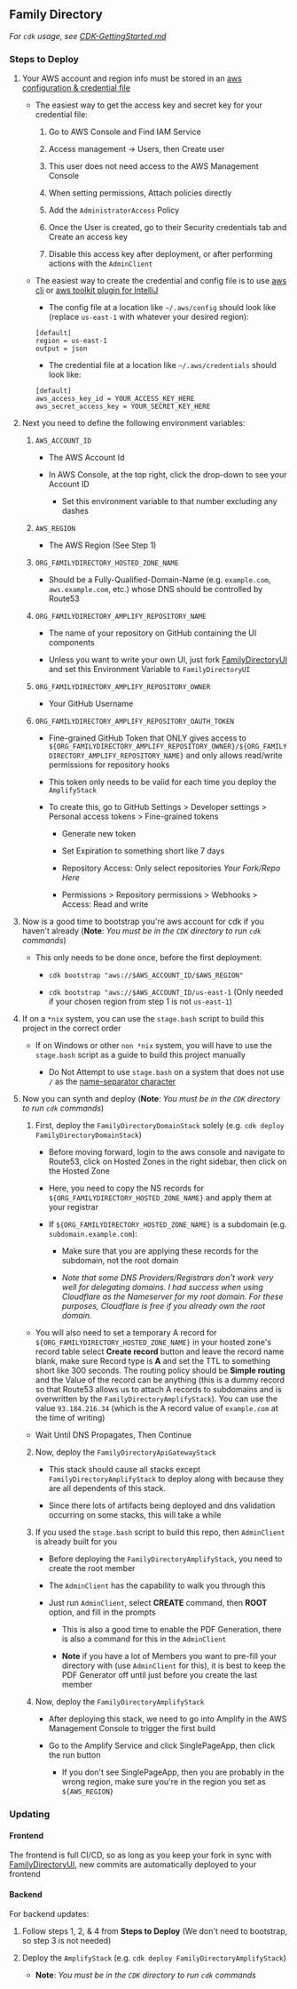 ## Family Directory

*For `cdk` usage, see [CDK-GettingStarted.md](docs/CDK-GettingStarted.md)*

### Steps to Deploy

1. Your AWS account and region info must be stored in
   an [aws configuration & credential file](https://docs.aws.amazon.com/cli/latest/userguide/cli-configure-files.html)

    - The easiest way to get the access key and secret key for your credential file:

        1. Go to AWS Console and Find IAM Service

        2. Access management -> Users, then Create user

        3. This user does not need access to the AWS Management Console

        4. When setting permissions, Attach policies directly

        5. Add the `AdministratorAccess` Policy

        6. Once the User is created, go to their Security credentials tab and Create an access key

        7. Disable this access key after deployment, or after performing actions with the `AdminClient`

    - The easiest way to create the credential and config file is to use [aws cli](https://aws.amazon.com/cli/)
      or [aws toolkit plugin for IntelliJ](https://plugins.jetbrains.com/plugin/11349-aws-toolkit)

        - The config file at a location like `~/.aws/config` should look like (replace `us-east-1` with whatever your
          desired region):

        ```
        [default]
        region = us-east-1
        output = json
        ```

        - The credential file at a location like `~/.aws/credentials` should look like:

        ```
        [default]
        aws_access_key_id = YOUR_ACCESS_KEY_HERE
        aws_secret_access_key = YOUR_SECRET_KEY_HERE
        ```

2. Next you need to define the following environment variables:

    1. `AWS_ACCOUNT_ID`

        - The AWS Account Id

        - In AWS Console, at the top right, click the drop-down to see your Account ID

            - Set this environment variable to that number excluding any dashes

    2. `AWS_REGION`

        - The AWS Region (See Step 1)

    3. `ORG_FAMILYDIRECTORY_HOSTED_ZONE_NAME`

        - Should be a Fully-Qualified-Domain-Name (e.g. `example.com`, `aws.example.com`, etc.) whose DNS should be
          controlled by Route53

    4. `ORG_FAMILYDIRECTORY_AMPLIFY_REPOSITORY_NAME`

        - The name of your repository on GitHub containing the UI components

        - Unless you want to write your own UI, just
          fork [FamilyDirectoryUI](https://github.com/Kapral67/FamilyDirectoryUI) and set this Environment Variable
          to `FamilyDirectoryUI`

    5. `ORG_FAMILYDIRECTORY_AMPLIFY_REPOSITORY_OWNER`

        - Your GitHub Username

    6. `ORG_FAMILYDIRECTORY_AMPLIFY_REPOSITORY_OAUTH_TOKEN`

        - Fine-grained GitHub Token that ONLY gives access
          to `${ORG_FAMILYDIRECTORY_AMPLIFY_REPOSITORY_OWNER}/${ORG_FAMILYDIRECTORY_AMPLIFY_REPOSITORY_NAME}` and only
          allows read/write permissions for repository hooks

        - This token only needs to be valid for each time you deploy the `AmplifyStack`

        - To create this, go to GitHub Settings > Developer settings > Personal access tokens > Fine-grained tokens

            - Generate new token

            - Set Expiration to something short like 7 days

            - Repository Access: Only select repositories *Your Fork/Repo Here*

            - Permissions > Repository permissions > Webhooks > Access: Read and write

3. Now is a good time to bootstrap you're aws account for cdk if you haven't already (**Note**: *You must be in
   the `CDK` directory to run `cdk` commands*)

    - This only needs to be done once, before the first deployment:

        - `cdk bootstrap "aws://$AWS_ACCOUNT_ID/$AWS_REGION"`

        - `cdk bootstrap "aws://$AWS_ACCOUNT_ID/us-east-1` (Only needed if your chosen region from step 1 is
          not `us-east-1`)


4. If on a `*nix` system, you can use the `stage.bash` script to build this project in the correct order

    - If on Windows or other `non *nix` system, you will have to use the `stage.bash` script as a guide to build this
      project manually

        - Do Not Attempt to use `stage.bash` on a system that does not use `/` as
          the [name-separator character](https://docs.oracle.com/javase/8/docs/api/java/io/File.html#separatorChar)

5. Now you can synth and deploy (**Note**: *You must be in the `CDK` directory to run `cdk` commands*)

    1. First, deploy the `FamilyDirectoryDomainStack` solely (e.g. `cdk deploy FamilyDirectoryDomainStack`)

        - Before moving forward, login to the aws console and navigate to Route53, click on Hosted Zones in the right
          sidebar, then click on the Hosted Zone

        - Here, you need to copy the NS records for `${ORG_FAMILYDIRECTORY_HOSTED_ZONE_NAME}` and apply them at your
          registrar

        - If `${ORG_FAMILYDIRECTORY_HOSTED_ZONE_NAME}` is a subdomain (e.g. `subdomain.example.com`):

            - Make sure that you are applying these records for the subdomain, not the root domain

            - *Note that some DNS Providers/Registrars don't work very well for delegating domains. I had success
              when using Cloudflare as the Nameserver for my root domain. For these purposes, Cloudflare is free if
              you already own the root domain.*

    - You will also need to set a temporary A record for `${ORG_FAMILYDIRECTORY_HOSTED_ZONE_NAME}` in your hosted
      zone's record table select **Create record** button and leave the record name blank, make sure Record type is
      **A** and set the TTL to something short like 300 seconds. The routing policy should be **Simple routing** and
      the Value of the record can be anything (this is a dummy record so that Route53 allows us to attach A records
      to subdomains and is overwritten by the `FamilyDirectoryAmplifyStack`). You can use the
      value `93.184.216.34` (which is the A record value of `example.com` at the time of writing)

    - Wait Until DNS Propagates, Then Continue

    2. Now, deploy the `FamilyDirectoryApiGatewayStack`

        - This stack should cause all stacks except `FamilyDirectoryAmplifyStack` to deploy along with because they are
          all dependents of this stack.

        - Since there lots of artifacts being deployed and dns validation occurring on some stacks, this will take
          a while

    3. If you used the `stage.bash` script to build this repo, then `AdminClient` is already built for you

        - Before deploying the `FamilyDirectoryAmplifyStack`, you need to create the root member

        - The `AdminClient` has the capability to walk you through this

        - Just run `AdminClient`, select **CREATE** command, then **ROOT** option, and fill in the prompts

            - This is also a good time to enable the PDF Generation, there is also a command for this in
              the `AdminClient`

            - **Note** if you have a lot of Members you want to pre-fill your directory with (use `AdminClient` for
              this), it is best to keep the PDF Generator off until just before you create the last member

    4. Now, deploy the `FamilyDirectoryAmplifyStack`

        - After deploying this stack, we need to go into Amplify in the AWS Management Console to trigger the first
          build

        - Go to the Amplify Service and click SinglePageApp, then click the run button

            - If you don't see SinglePageApp, then you are probably in the wrong region, make sure you're in the region
              you set as `${AWS_REGION}`

### Updating

#### Frontend

The frontend is full CI/CD, so as long as you keep your fork in sync
with [FamilyDirectoryUI](https://github.com/Kapral67/FamilyDirectoryUI), new commits are automatically deployed to your
frontend

#### Backend

For backend updates:

1. Follow steps 1, 2, & 4 from **Steps to Deploy** (We don't need to bootstrap, so step 3 is not needed)

2. Deploy the `AmplifyStack` (e.g. `cdk deploy FamilyDirectoryAmplifyStack`)

    - **Note**: *You must be in the `CDK` directory to run `cdk` commands*
